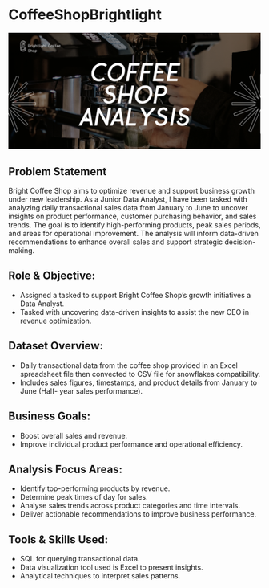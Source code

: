 # CoffeeShopBrightlight
![image alt](https://github.com/ZakheleniKhoza/CoffeeShopBrightlight/blob/44b5a27db7dbf7d5560b70a3d135014641c754af/Coffee%20shop%20analysis.png)
## Problem Statement
Bright Coffee Shop aims to optimize revenue and support business growth under new leadership. As a Junior Data Analyst, I have been tasked with analyzing daily transactional sales data from January to June to uncover insights on product performance, customer purchasing behavior, and sales trends. The goal is to identify high-performing products, peak sales periods, and areas for operational improvement. The analysis will inform data-driven recommendations to enhance overall sales and support strategic decision-making.

## Role & Objective:
-	Assigned a tasked to support Bright Coffee Shop’s growth initiatives a Data Analyst.
-	Tasked with uncovering data-driven insights to assist the new CEO in revenue optimization.

## Dataset Overview:
-	Daily transactional data from the coffee shop provided in an Excel spreadsheet file then convected to CSV file for snowflakes compatibility.
-	Includes sales figures, timestamps, and product details from January to June (Half- year sales performance).

## Business Goals:
-	Boost overall sales and revenue.
-	Improve individual product performance and operational efficiency.

## Analysis Focus Areas:
-	Identify top-performing products by revenue.
-	Determine peak times of day for sales.
-	Analyse sales trends across product categories and time intervals.
-	Deliver actionable recommendations to improve business performance.

## Tools & Skills Used:
-	SQL for querying transactional data.
-	Data visualization tool used is Excel to present insights.
-	Analytical techniques to interpret sales patterns.
